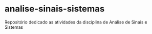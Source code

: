 # analise-sinais-sistemas
Repositório dedicado as atividades da disciplina de Análise de Sinais e Sistemas
